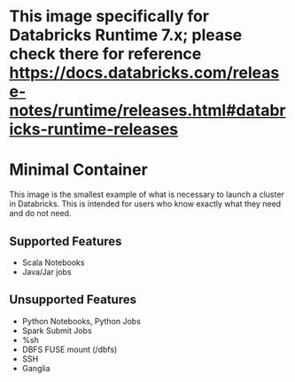 # This image specifically for Databricks Runtime 7.x; please check there for reference https://docs.databricks.com/release-notes/runtime/releases.html#databricks-runtime-releases

# Minimal Container

This image is the smallest example of what is necessary to launch a cluster in Databricks.
This is intended for users who know exactly what they need and do not need.

## Supported Features
  - Scala Notebooks
  - Java/Jar jobs

## Unsupported Features
  - Python Notebooks, Python Jobs
  - Spark Submit Jobs
  - %sh
  - DBFS FUSE mount (/dbfs)
  - SSH
  - Ganglia
